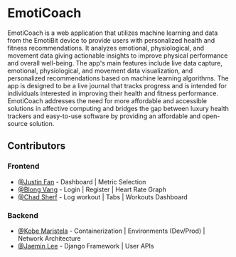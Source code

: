 # EmotiCoach

EmotiCoach is a web application that utilizes machine learning and data from the EmotiBit device to provide users with personalized health and fitness recommendations. It analyzes emotional, physiological, and movement data giving actionable insights to improve physical performance and overall well-being. The app's main features include live data capture, emotional, physiological, and movement data visualization, and personalized recommendations based on machine learning algorithms. The app is designed to be a live journal that tracks progress and is intended for individuals interested in improving their health and fitness performance. EmotiCoach addresses the need for more affordable and accessible solutions in affective computing and bridges the gap between luxury health trackers and easy-to-use software by providing an affordable and open-source solution.


## Contributors

### Frontend
- [@Justin Fan](https://github.com/justinf0428) - Dashboard | Metric Selection
- [@Blong Vang](https://github.com/Vang-Blong) - Login | Register | Heart Rate Graph
- [@Chad Sherf](https://github.com/csherf) - Log workout | Tabs | Workouts Dashboard

### Backend
- [@Kobe Maristela](https://github.com/kobemaristela) - Containerization | Environments (Dev/Prod) | Network Architecture
- [@Jaemin Lee](https://github.com/jaemindev) - Django Framework | User APIs
